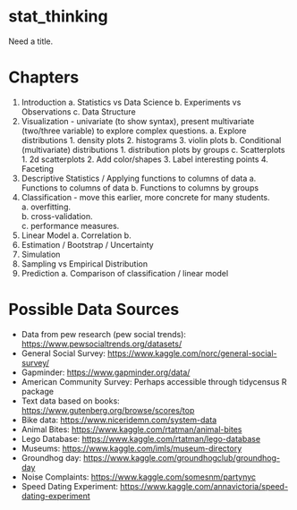 # stat_thinking

Need a title.

# Chapters
1. Introduction
   a. Statistics vs Data Science
   b. Experiments vs Observations
   c. Data Structure
2. Visualization - univariate (to show syntax), present multivariate (two/three variable) to explore complex questions.
    a. Explore distributions
        1. density plots
        2. histograms
        3. violin plots
    b. Conditional (multivariate) distributions
        1. distribution plots by groups
    c. Scatterplots
        1. 2d scatterplots
        2. Add color/shapes
        3. Label interesting points
        4. Faceting
3. Descriptive Statistics / Applying functions to columns of data
    a. Functions to columns of data
    b. Functions to columns by groups
11. Classification - move this earlier, more concrete for many students.  
    a. overfitting.   
    b. cross-validation.   
    c. performance measures.   
9. Linear Model
    a. Correlation
    b. 
7. Estimation / Bootstrap / Uncertainty
4. Simulation
5. Sampling vs Empirical Distribution
10. Prediction
    a. Comparison of classification / linear model





# Possible Data Sources
- Data from pew research (pew social trends): https://www.pewsocialtrends.org/datasets/
- General Social Survey: https://www.kaggle.com/norc/general-social-survey/
- Gapminder: https://www.gapminder.org/data/
- American Community Survey: Perhaps accessible through tidycensus R package
- Text data based on books: https://www.gutenberg.org/browse/scores/top
- Bike data: https://www.niceridemn.com/system-data
- Animal Bites: https://www.kaggle.com/rtatman/animal-bites
- Lego Database: https://www.kaggle.com/rtatman/lego-database
- Museums: https://www.kaggle.com/imls/museum-directory
- Groundhog day: https://www.kaggle.com/groundhogclub/groundhog-day
- Noise Complaints: https://www.kaggle.com/somesnm/partynyc
- Speed Dating Experiment: https://www.kaggle.com/annavictoria/speed-dating-experiment

